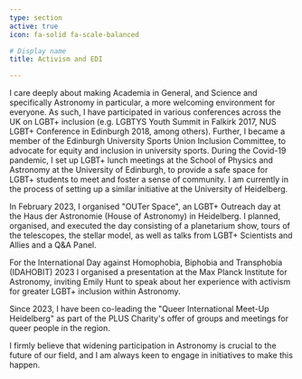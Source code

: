 ```yaml
---
type: section
active: true
icon: fa-solid fa-scale-balanced

# Display name
title: Activism and EDI

---
```


I care deeply about making Academia in General, and Science and specifically Astronomy in particular, a more welcoming environment for everyone. As such, I have participated in various conferences across the UK on LGBT+ inclusion (e.g. LGBTYS Youth Summit in Falkirk 2017, NUS LGBT+ Conference in Edinburgh 2018, among others). Further, I became a member of the Edinburgh University Sports Union Inclusion Committee, to advocate for equity and inclusion in university sports. During the Covid-19 pandemic, I set up LGBT+ lunch meetings at the School of Physics and Astronomy at the University of Edinburgh, to provide a safe space for LGBT+ students to meet and foster a sense of community. I am currently in the process of setting up a similar initiative at the University of Heidelberg.

In February 2023, I organised "OUTer Space", an LGBT+ Outreach day at the Haus der Astronomie (House of Astronomy) in Heidelberg. I planned, organised, and executed the day consisting of a planetarium show, tours of the telescopes, the stellar model, as well as talks from LGBT+ Scientists and Allies and a Q&A Panel.

For the International Day against Homophobia, Biphobia and Transphobia (IDAHOBIT) 2023 I organised a presentation at the Max Planck Institute for Astronomy, inviting Emily Hunt to speak about her experience with activism for greater LGBT+ inclusion within Astronomy.

Since 2023, I have been co-leading the "Queer International Meet-Up Heidelberg" as part of the PLUS Charity's offer of groups and meetings for queer people in the region.

I firmly believe that widening participation in Astronomy is crucial to the future of our field, and I am always keen to engage in initiatives to make this happen.
